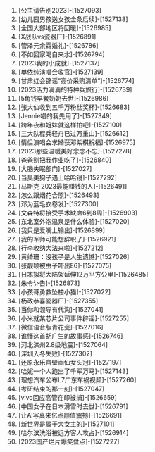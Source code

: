
1. [公主请告别2023]-[1527093]
1. [幼儿园男孩送女孩金条后续]-[1527138]
1. [全国大部地区将回暖]-[1526985]
1. [X战队vs瓷器厂]-[1526891]
1. [管泽元余霜婚礼]-[1526786]
1. [不如回家喝自来水]-[1526794]
1. [2023我的小成就]-[1527137]
1. [单依纯演唱会收官]-[1527139]
1. [甘肃红会辟谣“高价采购清单”]-[1526774]
1. [2023活力满满的特种兵旅行]-[1526739]
1. [5角钱早餐奶奶去世]-[1526986]
1. [张大仙收到五千万粉丝奖杯]-[1526683]
1. [Jennie唱的我先用了]-[1527349]
1. [跨年夜和姐妹就这样拍吧]-[1527100]
1. [三大队程兵轻舟已过万重山]-[1526612]
1. [情侣演唱会求婚获邓紫棋祝福]-[1526975]
1. [2023那些温暖美好念念不忘]-[1527278]
1. [爸爸别把我作业吃了]-[1526840]
1. [大脑失眠部门]-[1527027]
1. [当臭美狗子遇上哈哈镜]-[1527292]
1. [马斯克 2023最能赚钱的人]-[1526491]
1. [怎么跟烟花合照]-[1526493]
1. [邓为蓝毛衣卷发]-[1527300]
1. [文森特将接受手术缺席6到8周]-[1526903]
1. [东北室外泡温泉是什么体验]-[1527020]
1. [我只是爱嘴上输出]-[1526899]
1. [我的军师可能想辞职了]-[1526921]
1. [行李收纳大法来啦]-[1527212]
1. [黄绮珊：没孩子是人生遗憾]-[1527026]
1. [张靓颖被虫子吓出E6]-[1527075]
1. [日本拟将大陆架延伸12万平方公里]-[1526485]
1. [朱令讣告]-[1526873]
1. [小孩哥勇救坠楼小猫]-[1527022]
1. [杨政恭喜瓷器厂]-[1527355]
1. [当你和领导有代沟]-[1527041]
1. [小米就某芯片公司事件辟谣]-[1527255]
1. [微信语音版青花瓷]-[1527016]
1. [谁懂这首胡广生的故事感]-[1526746]
1. [河北滦州2.8级地震]-[1527064]
1. [深圳入冬失败]-[1527302]
1. [还原永乐宫壁画仙女头冠]-[1527197]
1. [哈妮一个人跑出了千军万马]-[1527143]
1. [理想汽车公布L7广东车祸视频]-[1527260]
1. [考研结束的那一刻]-[1527047]
1. [vivo回应高管在印被捕]-[1526659]
1. [中国女子在日本滑雪时去世]-[1526791]
1. [让AI写真来亿点颜值震撼]-[1526691]
1. [新世界是属于大女主的]-[1527101]
1. [哈尔滨洗浴被远方客人攻占]-[1526914]
1. [2023国产烂片爆笑盘点]-[1527227]